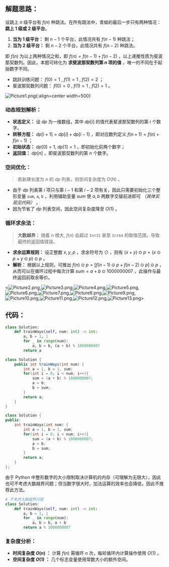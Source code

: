 ## 解题思路：

设跳上 $n$ 级平台有 $f(n)$ 种跳法。在所有跳法中，青蛙的最后一步只有两种情况： **跳上 $1$ 级或 $2$ 级平台**。

1. **当为 $1$ 级平台：** 剩 $n-1$ 个平台，此情况共有 $f(n-1)$ 种跳法；
2. **当为 $2$ 级平台：** 剩 $n-2$ 个平台，此情况共有 $f(n-2)$ 种跳法。

即 $f(n)$ 为以上两种情况之和，即 $f(n)=f(n-1)+f(n-2)$ ，以上递推性质为斐波那契数列。因此，本题可转化为 **求斐波那契数列第 $n$ 项的值** ，唯一的不同在于起始数字不同。

- 跳跃训练问题： $f(0)=1$ ,  $f(1)=1$ , $f(2)=2$ ；
- 斐波那契数列问题： $f(0)=0$ , $f(1)=1$ , $f(2)=1$ 。

![Picture1.png](https://pic.leetcode-cn.com/1599883153-UckfTw-Picture1.png){:align=center width=500}

### 动态规划解析：

- **状态定义：** 设 $dp$ 为一维数组，其中 $dp[i]$ 的值代表斐波那契数列的第 $i$ 个数字。
- **转移方程：** $dp[i + 1] = dp[i] + dp[i - 1]$ ，即对应数列定义 $f(n + 1) = f(n) + f(n - 1)$ ；
- **初始状态：** $dp[0] = 1$, $dp[1] = 1$ ，即初始化前两个数字；
- **返回值：** $dp[n]$ ，即斐波那契数列的第 $n$ 个数字。

### 空间优化：

> 若新建长度为 $n$ 的 $dp$ 列表，则空间复杂度为 $O(N)$ 。

- 由于 $dp$ 列表第 $i$ 项只与第 $i-1$ 和第 $i-2$ 项有关，因此只需要初始化三个整形变量 `sum`, `a`, `b` ，利用辅助变量 $sum$ 使 $a, b$ 两数字交替前进即可 *（具体实现见代码）* 。
- 因为节省了 $dp$ 列表空间，因此空间复杂度降至 $O(1)$ 。

### 循环求余法：

> **大数越界：** 随着 $n$ 增大, $f(n)$ 会超过 `Int32` 甚至 `Int64` 的取值范围，导致最终的返回值错误。

- **求余运算规则：** 设正整数 $x, y, p$ ，求余符号为 $\odot$ ，则有 $(x + y) \odot p = (x \odot p + y \odot p) \odot p$ 。
- **解析：** 根据以上规则，可推出 $f(n) \odot p = [f(n-1) \odot p + f(n-2) \odot p] \odot p$ ，从而可以在循环过程中每次计算 $sum = a + b \odot 1000000007$ ，此操作与最终返回前取余等价。

<![Picture2.png](https://pic.leetcode-cn.com/1599883153-iXEZvr-Picture2.png),![Picture3.png](https://pic.leetcode-cn.com/1599883153-MjJsdM-Picture3.png),![Picture4.png](https://pic.leetcode-cn.com/1599883153-kMaCBQ-Picture4.png),![Picture5.png](https://pic.leetcode-cn.com/1599883153-jVtBVj-Picture5.png),![Picture6.png](https://pic.leetcode-cn.com/1599883153-EsemaN-Picture6.png),![Picture7.png](https://pic.leetcode-cn.com/1599883153-wznsCe-Picture7.png),![Picture8.png](https://pic.leetcode-cn.com/1599883153-mVlvjo-Picture8.png),![Picture9.png](https://pic.leetcode-cn.com/1599883153-zzFSWJ-Picture9.png),![Picture10.png](https://pic.leetcode-cn.com/1599883153-LmZgWM-Picture10.png),![Picture11.png](https://pic.leetcode-cn.com/1599883153-jSUeMz-Picture11.png),![Picture12.png](https://pic.leetcode-cn.com/1599883153-kRKefY-Picture12.png),![Picture13.png](https://pic.leetcode-cn.com/1599883153-vEYzWk-Picture13.png)>

## 代码：

```Python []
class Solution:
    def trainWays(self, num: int) -> int:
        a, b = 1, 1
        for _ in range(num):
            a, b = b, (a + b) % 1000000007
        return a
```

```Java []
class Solution {
    public int trainWays(int num) {
        int a = 1, b = 1, sum;
        for(int i = 0; i < num; i++){
            sum = (a + b) % 1000000007;
            a = b;
            b = sum;
        }
        return a;
    }
}
```

```C++ []
class Solution {
public:
    int trainWays(int num) {
        int a = 1, b = 1, sum;
        for(int i = 0; i < num; i++){
            sum = (a + b) % 1000000007;
            a = b;
            b = sum;
        }
        return a;
    }
};
```

由于 Python 中整形数字的大小限制取决计算机的内存（可理解为无限大），因此也可不考虑大数越界问题；但当数字很大时，加法运算的效率也会降低，因此不推荐此方法。

```Python []
# 不考虑大数越界问题
class Solution:
    def trainWays(self, num: int) -> int:
        a, b = 1, 1
        for _ in range(num):
            a, b = b, a + b
        return a % 1000000007
```

### 复杂度分析：

- **时间复杂度 $O(n)$ ：** 计算 $f(n)$ 需循环 $n$ 次，每轮循环内计算操作使用 $O(1)$ 。
- **空间复杂度 $O(1)$ ：** 几个标志变量使用常数大小的额外空间。
